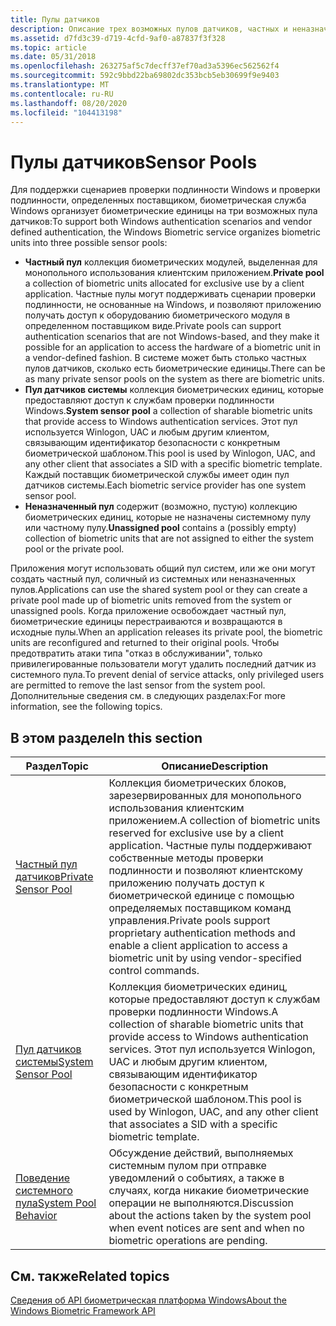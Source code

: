 ```yaml
---
title: Пулы датчиков
description: Описание трех возможных пулов датчиков, частных и неназначенных.
ms.assetid: d7fd3c39-d719-4cfd-9af0-a87837f3f328
ms.topic: article
ms.date: 05/31/2018
ms.openlocfilehash: 263275af5c7decff37ef70ad3a5396ec562562f4
ms.sourcegitcommit: 592c9bbd22ba69802dc353bcb5eb30699f9e9403
ms.translationtype: MT
ms.contentlocale: ru-RU
ms.lasthandoff: 08/20/2020
ms.locfileid: "104413198"
---
```

# <a name="sensor-pools"></a><span data-ttu-id="69502-103">Пулы датчиков</span><span class="sxs-lookup"><span data-stu-id="69502-103">Sensor Pools</span></span>

<span data-ttu-id="69502-104">Для поддержки сценариев проверки подлинности Windows и проверки подлинности, определенных поставщиком, биометрическая служба Windows организует биометрические единицы на три возможных пула датчиков:</span><span class="sxs-lookup"><span data-stu-id="69502-104">To support both Windows authentication scenarios and vendor defined authentication, the Windows Biometric service organizes biometric units into three possible sensor pools:</span></span>

-   <span data-ttu-id="69502-105">**Частный пул** коллекция биометрических модулей, выделенная для монопольного использования клиентским приложением.</span><span class="sxs-lookup"><span data-stu-id="69502-105">**Private pool** a collection of biometric units allocated for exclusive use by a client application.</span></span> <span data-ttu-id="69502-106">Частные пулы могут поддерживать сценарии проверки подлинности, не основанные на Windows, и позволяют приложению получать доступ к оборудованию биометрического модуля в определенном поставщиком виде.</span><span class="sxs-lookup"><span data-stu-id="69502-106">Private pools can support authentication scenarios that are not Windows-based, and they make it possible for an application to access the hardware of a biometric unit in a vendor-defined fashion.</span></span> <span data-ttu-id="69502-107">В системе может быть столько частных пулов датчиков, сколько есть биометрические единицы.</span><span class="sxs-lookup"><span data-stu-id="69502-107">There can be as many private sensor pools on the system as there are biometric units.</span></span>
-   <span data-ttu-id="69502-108">**Пул датчиков системы** коллекция биометрических единиц, которые предоставляют доступ к службам проверки подлинности Windows.</span><span class="sxs-lookup"><span data-stu-id="69502-108">**System sensor pool** a collection of sharable biometric units that provide access to Windows authentication services.</span></span> <span data-ttu-id="69502-109">Этот пул используется Winlogon, UAC и любым другим клиентом, связывающим идентификатор безопасности с конкретным биометрической шаблоном.</span><span class="sxs-lookup"><span data-stu-id="69502-109">This pool is used by Winlogon, UAC, and any other client that associates a SID with a specific biometric template.</span></span> <span data-ttu-id="69502-110">Каждый поставщик биометрической службы имеет один пул датчиков системы.</span><span class="sxs-lookup"><span data-stu-id="69502-110">Each biometric service provider has one system sensor pool.</span></span>
-   <span data-ttu-id="69502-111">**Неназначенный пул** содержит (возможно, пустую) коллекцию биометрических единиц, которые не назначены системному пулу или частному пулу.</span><span class="sxs-lookup"><span data-stu-id="69502-111">**Unassigned pool** contains a (possibly empty) collection of biometric units that are not assigned to either the system pool or the private pool.</span></span>

<span data-ttu-id="69502-112">Приложения могут использовать общий пул систем, или же они могут создать частный пул, соличный из системных или неназначенных пулов.</span><span class="sxs-lookup"><span data-stu-id="69502-112">Applications can use the shared system pool or they can create a private pool made up of biometric units removed from the system or unassigned pools.</span></span> <span data-ttu-id="69502-113">Когда приложение освобождает частный пул, биометрические единицы перестраиваются и возвращаются в исходные пулы.</span><span class="sxs-lookup"><span data-stu-id="69502-113">When an application releases its private pool, the biometric units are reconfigured and returned to their original pools.</span></span> <span data-ttu-id="69502-114">Чтобы предотвратить атаки типа "отказ в обслуживании", только привилегированные пользователи могут удалить последний датчик из системного пула.</span><span class="sxs-lookup"><span data-stu-id="69502-114">To prevent denial of service attacks, only privileged users are permitted to remove the last sensor from the system pool.</span></span> <span data-ttu-id="69502-115">Дополнительные сведения см. в следующих разделах:</span><span class="sxs-lookup"><span data-stu-id="69502-115">For more information, see the following topics.</span></span>

## <a name="in-this-section"></a><span data-ttu-id="69502-116">В этом разделе</span><span class="sxs-lookup"><span data-stu-id="69502-116">In this section</span></span>



| <span data-ttu-id="69502-117">Раздел</span><span class="sxs-lookup"><span data-stu-id="69502-117">Topic</span></span>                                                       | <span data-ttu-id="69502-118">Описание</span><span class="sxs-lookup"><span data-stu-id="69502-118">Description</span></span>                                                                                                                                                                                                                                                    |
|-------------------------------------------------------------|----------------------------------------------------------------------------------------------------------------------------------------------------------------------------------------------------------------------------------------------------------------|
| [<span data-ttu-id="69502-119">Частный пул датчиков</span><span class="sxs-lookup"><span data-stu-id="69502-119">Private Sensor Pool</span></span>](private-sensor-pool.md)<br/>   | <span data-ttu-id="69502-120">Коллекция биометрических блоков, зарезервированных для монопольного использования клиентским приложением.</span><span class="sxs-lookup"><span data-stu-id="69502-120">A collection of biometric units reserved for exclusive use by a client application.</span></span> <span data-ttu-id="69502-121">Частные пулы поддерживают собственные методы проверки подлинности и позволяют клиентскому приложению получать доступ к биометрической единице с помощью определяемых поставщиком команд управления.</span><span class="sxs-lookup"><span data-stu-id="69502-121">Private pools support proprietary authentication methods and enable a client application to access a biometric unit by using vendor-specified control commands.</span></span><br/> |
| [<span data-ttu-id="69502-122">Пул датчиков системы</span><span class="sxs-lookup"><span data-stu-id="69502-122">System Sensor Pool</span></span>](system-sensor-pool.md)<br/>     | <span data-ttu-id="69502-123">Коллекция биометрических единиц, которые предоставляют доступ к службам проверки подлинности Windows.</span><span class="sxs-lookup"><span data-stu-id="69502-123">A collection of sharable biometric units that provide access to Windows authentication services.</span></span> <span data-ttu-id="69502-124">Этот пул используется Winlogon, UAC и любым другим клиентом, связывающим идентификатор безопасности с конкретным биометрической шаблоном.</span><span class="sxs-lookup"><span data-stu-id="69502-124">This pool is used by Winlogon, UAC, and any other client that associates a SID with a specific biometric template.</span></span><br/>                                 |
| [<span data-ttu-id="69502-125">Поведение системного пула</span><span class="sxs-lookup"><span data-stu-id="69502-125">System Pool Behavior</span></span>](system-pool-behavior.md)<br/> | <span data-ttu-id="69502-126">Обсуждение действий, выполняемых системным пулом при отправке уведомлений о событиях, а также в случаях, когда никакие биометрические операции не выполняются.</span><span class="sxs-lookup"><span data-stu-id="69502-126">Discussion about the actions taken by the system pool when event notices are sent and when no biometric operations are pending.</span></span><br/>                                                                                                                     |



 

## <a name="related-topics"></a><span data-ttu-id="69502-127">См. также</span><span class="sxs-lookup"><span data-stu-id="69502-127">Related topics</span></span>

<dl> <dt>

[<span data-ttu-id="69502-128">Сведения об API биометрическая платформа Windows</span><span class="sxs-lookup"><span data-stu-id="69502-128">About the Windows Biometric Framework API</span></span>](./biometric-service-api-portal.md)
</dt> </dl>

 

